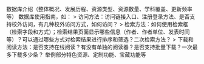 数据库介绍（整体概况、发展历程、资源类型、资源数量、学科覆盖、更新频率等）
数据库使用指南，如：
    > 访问方法：访问链接入口、注册登录方法、是否支持校外访问，有几种校外访问方式，如何访问？
    > 检索方法：如何使用检索框（检索字段和方式）；检索结果页面显示哪些信息（作者、作者单位、发表时间等）？可以通过哪些方式对检索结果进行排序和筛选？二次检索方法？
    > 下载和阅读方法：是否支持在线阅读？有没有单独的阅读器？是否支持批量下载？一次最多下载多少条？
举例部分特色资源、定制功能、宝藏功能等

